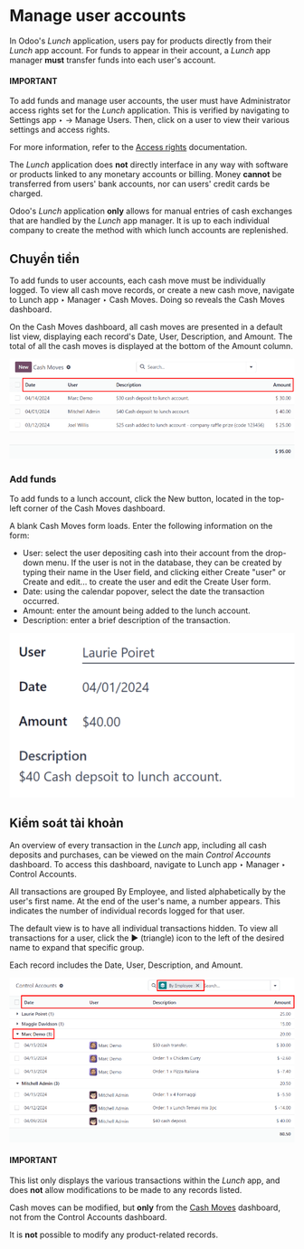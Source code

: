 # Manage user accounts

In Odoo's *Lunch* application, users pay for products directly from their *Lunch* app account. For
funds to appear in their account, a *Lunch* app manager **must** transfer funds into each user's
account.

#### IMPORTANT
To add funds and manage user accounts, the user must have Administrator access rights
set for the *Lunch* application. This is verified by navigating to Settings app
‣ → Manage Users. Then, click on a user to view their various settings and access rights.

For more information, refer to the
[Access rights](../../general/users/access_rights.md) documentation.

The *Lunch* application does **not** directly interface in any way with software or products linked
to any monetary accounts or billing. Money **cannot** be transferred from users' bank accounts, nor
can users' credit cards be charged.

Odoo's *Lunch* application **only** allows for manual entries of cash exchanges that are handled by
the *Lunch* app manager. It is up to each individual company to create the method with which lunch
accounts are replenished.

<a id="lunch-cash-moves"></a>

## Chuyển tiền

To add funds to user accounts, each cash move must be individually logged. To view all cash move
records, or create a new cash move, navigate to Lunch app ‣ Manager ‣ Cash
Moves. Doing so reveals the Cash Moves dashboard.

On the Cash Moves dashboard, all cash moves are presented in a default list view,
displaying each record's Date, User, Description, and
Amount. The total of all the cash moves is displayed at the bottom of the
Amount column.

![The list view of all cash moves.](user-accounts/cash.png)

### Add funds

To add funds to a lunch account, click the New button, located in the top-left corner of
the Cash Moves dashboard.

A blank Cash Moves form loads. Enter the following information on the form:

- User: select the user depositing cash into their account from the drop-down menu. If
  the user is not in the database, they can be created by typing their name in the User
  field, and clicking either Create "user" or Create and edit... to create
  the user and edit the Create User form.
- Date: using the calendar popover, select the date the transaction occurred.
- Amount: enter the amount being added to the lunch account.
- Description: enter a brief description of the transaction.

![The cash move form filled out for a transaction of $40.00.](user-accounts/cash-move-form.png)

## Kiểm soát tài khoản

An overview of every transaction in the *Lunch* app, including all cash deposits and purchases, can
be viewed on the main *Control Accounts* dashboard. To access this dashboard, navigate to
Lunch app ‣ Manager ‣ Control Accounts.

All transactions are grouped By Employee, and listed alphabetically by the user's first
name. At the end of the user's name, a number appears. This indicates the number of individual
records logged for that user.

The default view is to have all individual transactions hidden. To view all transactions for a user,
click the ▶ (triangle) icon to the left of the desired name to expand that specific
group.

Each record includes the Date, User, Description, and
Amount.

![The Control Accounts dashboard with two employee's transactions expanded.](user-accounts/control-accounts.png)

#### IMPORTANT
This list only displays the various transactions within the *Lunch* app, and does **not** allow
modifications to be made to any records listed.

Cash moves can be modified, but **only** from the [Cash Moves](#lunch-cash-moves)
dashboard, not from the Control Accounts dashboard.

It is **not** possible to modify any product-related records.
